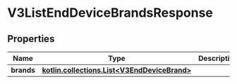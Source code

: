 
# V3ListEndDeviceBrandsResponse

## Properties
Name | Type | Description | Notes
------------ | ------------- | ------------- | -------------
**brands** | [**kotlin.collections.List&lt;V3EndDeviceBrand&gt;**](V3EndDeviceBrand.md) |  |  [optional]



